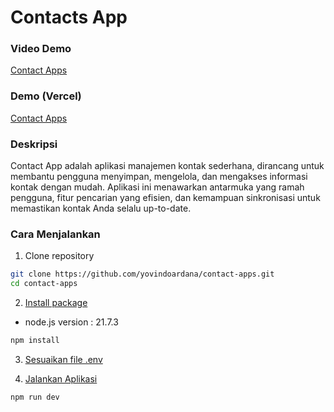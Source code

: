 # Contacts App

### Video Demo

[Contact Apps](https://contact-apps-inky.vercel.app/)

### Demo (Vercel)

[Contact Apps](https://drive.google.com/file/d/1hvSV6EE9QVmA3cXp8WMt1TMTR5HJIz8f/view?usp=sharing)

### Deskripsi

Contact App adalah aplikasi manajemen kontak sederhana, dirancang untuk membantu pengguna menyimpan, mengelola, dan mengakses informasi kontak dengan mudah. Aplikasi ini menawarkan antarmuka yang ramah pengguna, fitur pencarian yang efisien, dan kemampuan sinkronisasi untuk memastikan kontak Anda selalu up-to-date.

### Cara Menjalankan

1. Clone repository

```bash
git clone https://github.com/yovindoardana/contact-apps.git
cd contact-apps
```

2. [Install package](#instalasi)

- node.js version : 21.7.3

```bash
npm install
```

3. [Sesuaikan file .env](#set)

4. [Jalankan Aplikasi](#run)

```bash
npm run dev
```
